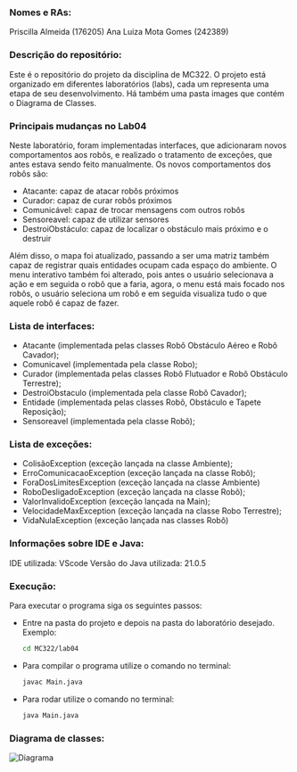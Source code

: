 ### Nomes e RAs:
Priscilla Almeida (176205)
Ana Luiza Mota Gomes (242389)

### Descrição do repositório:
Este é o repositório do projeto da disciplina de MC322. 
O projeto está organizado em diferentes laboratórios (labs), cada um representa uma etapa de seu desenvolvimento.
Há também uma pasta images que contém o Diagrama de Classes.

### Principais mudanças no Lab04
Neste laboratório, foram implementadas interfaces, que adicionaram novos comportamentos aos robôs, e realizado o tratamento de exceções, que antes estava sendo feito manualmente. Os novos comportamentos dos robôs são:
- Atacante: capaz de atacar robôs próximos
- Curador: capaz de curar robôs próximos
- Comunicável: capaz de trocar mensagens com outros robôs
- Sensoreavel: capaz de utilizar sensores
- DestroiObstáculo: capaz de localizar o obstáculo mais próximo e o destruir

Além disso, o mapa foi atualizado, passando a ser uma matriz também capaz de registrar quais entidades ocupam cada espaço do ambiente. 
O menu interativo também foi alterado, pois antes o usuário selecionava a ação e em seguida o robô que a faria, agora, o menu está mais focado nos robôs, o usuário seleciona um robô e em seguida visualiza tudo o que aquele robô é capaz de fazer.

### Lista de interfaces:
- Atacante (implementada pelas classes Robô Obstáculo Aéreo e Robô Cavador);
- Comunicavel (implementada pela classe Robo);
- Curador (implementada pelas classes Robô Flutuador e Robô Obstáculo Terrestre);
- DestroiObstaculo (implementada pela classe Robô Cavador);
- Entidade (implementada pelas classes Robô, Obstáculo e Tapete Reposição);
- Sensoreavel (implementada pela classe Robô);
  
### Lista de exceções:
- ColisãoException (exceção lançada na classe Ambiente);
- ErroComunicacaoException (exceção lançada na classe Robô);
- ForaDosLimitesException (exceção lançada na classe Ambiente)
- RoboDesligadoException (exceção lançada na classe Robô);
- ValorInvalidoException (exceção lançada na Main);
- VelocidadeMaxException (exceção lançada na classe Robo Terrestre);
- VidaNulaException (exceção lançada nas classes Robô)

### Informações sobre IDE e Java:
IDE utilizada: VScode
Versão do Java utilizada: 21.0.5

### Execução:
Para executar o programa siga os seguintes passos:
- Entre na pasta do projeto e depois na pasta do laboratório desejado.
  Exemplo:
  ``` bash
  cd MC322/lab04
- Para compilar o programa utilize o comando no terminal:
  ``` bash
  javac Main.java

- Para rodar utilize o comando no terminal:
  ``` bash
  java Main.java

### Diagrama de classes:
![Diagrama](images/DIAGRAMA.jpg)
